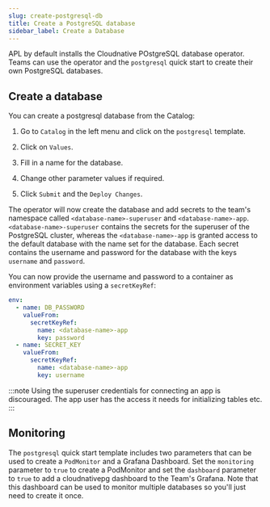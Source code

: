 ```yaml
---
slug: create-postgresql-db
title: Create a PostgreSQL database
sidebar_label: Create a Database
---
```


APL by default installs the Cloudnative POstgreSQL database operator. Teams can use the operator and the `postgresql` quick start to create their own PostgreSQL databases.

## Create a database

You can create a postgresql database from the Catalog:

1. Go to `Catalog` in the left menu and click on the `postgresql` template.

2. Click on `Values`.

3. Fill in a name for the database.

4. Change other parameter values if required.

5. Click `Submit` and the `Deploy Changes`.

The operator will now create the database and add secrets to the team's namespace called `<database-name>-superuser` and `<database-name>-app`. `<database-name>-superuser` contains the secrets for the superuser of the PostgreSQL cluster, whereas the `<database-name>-app` is granted access to the default database with the name set for the database. Each secret contains the username and password for the database with the keys `username` and `password`.

You can now provide the username and password to a container as environment variables using a `secretKeyRef`:

```yaml
env:
  - name: DB_PASSWORD
    valueFrom:
      secretKeyRef:
        name: <database-name>-app
        key: password
  - name: SECRET_KEY
    valueFrom:
      secretKeyRef:
        name: <database-name>-app
        key: username
```

:::note 
Using the superuser credentials for connecting an app is discouraged. The app user has the access it needs for initializing tables etc.
:::

## Monitoring

The `postgresql` quick start template includes two parameters that can be used to create a `PodMonitor` and a Grafana Dashboard. Set the `monitoring` parameter to `true` to create a PodMonitor and set the `dashboard` parameter to `true` to add a cloudnativepg dashboard to the Team's Grafana. Note that this dashboard can be used to monitor multiple databases so you'll just need to create it once.

